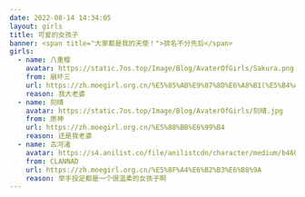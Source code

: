 ```yaml
---
date: 2022-08-14 14:34:05
layout: girls
title: 可爱的女孩子
banner: <span title="大家都是我的天使！">排名不分先后</span>
girls:
  - name: 八重樱
    avatar: https://static.7os.top/Image/Blog/AvaterOfGirls/Sakura.png
    from: 崩坏三
    url: https://zh.moegirl.org.cn/%E5%85%AB%E9%87%8D%E6%A8%B1(%E5%B4%A9%E5%9D%8F%E7%B3%BB%E5%88%97)#
    reason: 我大老婆
  - name: 刻晴
    avatar: https://static.7os.top/Image/Blog/AvaterOfGirls/刻晴.jpg
    from: 原神
    url: https://zh.moegirl.org.cn/%E5%88%BB%E6%99%B4
    reason: 还是我老婆
  - name: 古河渚
    avatar: https://s4.anilist.co/file/anilistcdn/character/medium/b4604-YFJiWeuGSIYf.png
    from: CLANNAD
    url: https://zh.moegirl.org.cn/%E5%8F%A4%E6%B2%B3%E6%B8%9A
    reason: 举手投足都是一个很温柔的女孩子啊
---
```

